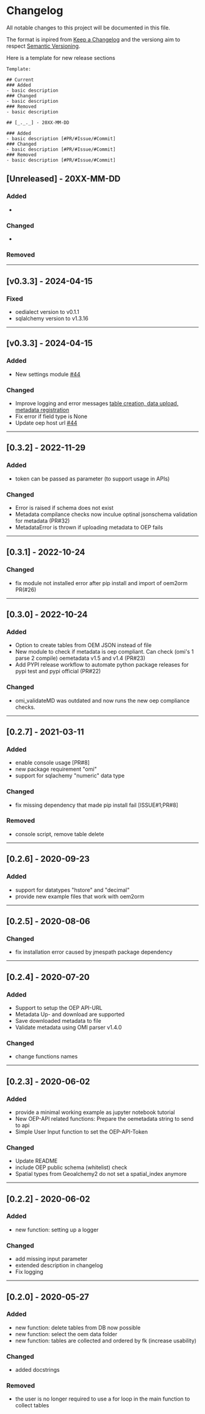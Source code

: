 # Changelog

All notable changes to this project will be documented in this file.

The format is inpired from [Keep a Changelog](http://keepachangelog.com/en/1.0.0/)
and the versiong aim to respect [Semantic Versioning](http://semver.org/spec/v2.0.0.html).

Here is a template for new release sections

```
Template:

## Current
### Added
- basic description
### Changed
- basic description
### Removed
- basic description

## [_._._] - 20XX-MM-DD

### Added
- basic description [#PR/#Issue/#Commit]
### Changed
- basic description [#PR/#Issue/#Commit]
### Removed
- basic description [#PR/#Issue/#Commit]
```

## [Unreleased] - 20XX-MM-DD

### Added

-

### Changed

-

### Removed

______________________________________________________________________

## [v0.3.3] - 2024-04-15

### Fixed
- oedialect version to v0.1.1
- sqlalchemy version to v1.3.16

______________________________________________________________________

## [v0.3.3] - 2024-04-15

### Added

- New settings module [#44](https://github.com/OpenEnergyPlatform/oem2orm/pull/44)

### Changed

- Improve logging and error messages [table creation, data upload, metadata registration](#38)
- Fix error if field type is None
- Update oep host url [#44](https://github.com/OpenEnergyPlatform/oem2orm/pull/44)

______________________________________________________________________

## [0.3.2] - 2022-11-29

### Added

- token can be passed as parameter (to support usage in APIs)

### Changed

- Error is raised if schema does not exist
- Metadata compilance checks now inculue optinal jsonschema validation for metadata (PR#32)
- MetadataError is thrown if uploading metadata to OEP fails

______________________________________________________________________

## [0.3.1] - 2022-10-24

### Changed

- fix module not installed error after pip install and import of oem2orm PR(#26)

______________________________________________________________________

## [0.3.0] - 2022-10-24

### Added

- Option to create tables from OEM JSON instead of file
- New module to check if metadata is oep compliant. Can check (omi's 1 parse 2 compile) oemetadata v1.5 and v1.4 (PR#23)
- Add PYPI release workflow to automate python package releases for pypi test and pypi official (PR#22)

### Changed

- omi_validateMD was outdated and now runs the new oep compliance checks.  

______________________________________________________________________

## [0.2.7] - 2021-03-11

### Added

- enable console usage [PR#8]
- new package requirement "omi"
- support for sqlachemy "numeric" data type

### Changed

- fix missing dependency that made pip install fail [ISSUE#1;PR#8]

### Removed

- console script, remove table delete

______________________________________________________________________

## [0.2.6] - 2020-09-23

### Added

- support for datatypes "hstore" and "decimal"
- provide new example files that work with oem2orm

______________________________________________________________________

## [0.2.5] - 2020-08-06

### Changed

- fix installation error caused by jmespath package dependency

______________________________________________________________________

## [0.2.4] - 2020-07-20

### Added

- Support to setup the OEP API-URL
- Metadata Up- and download are supported
- Save downloaded metadata to file
- Validate metadata using OMI parser v1.4.0

### Changed

- change functions names

______________________________________________________________________

## [0.2.3] - 2020-06-02

### Added

- provide a minimal working example as jupyter notebook tutorial
- New OEP-API related functions: Prepare the oemetadata string to send to api
- Simple User Input function to set the OEP-API-Token

### Changed

- Update README
- include OEP public schema (whitelist) check
- Spatial types from Geoalchemy2 do not set a spatial_index anymore

______________________________________________________________________

## [0.2.2] - 2020-06-02

### Added

- new function: setting up a logger

### Changed

- add missing input parameter
- extended description in changelog
- Fix logging

______________________________________________________________________

## [0.2.0] - 2020-05-27

### Added

- new function: delete tables from DB now possible
- new function: select the oem data folder
- new function: tables are collected and ordered by fk (increase usability)

### Changed

- added docstrings

### Removed

- the user is no longer required to use a for loop in the main function to collect tables
